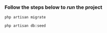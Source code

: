 ### Follow the steps below to _run_ the project

```
php artisan migrate
```

```
php artisan db:seed
```
